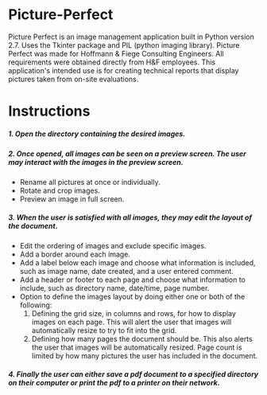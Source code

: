 # Picture-Perfect
Picture Perfect is an image management application built in Python version 2.7. Uses the Tkinter package and PIL (python imaging library). Picture Perfect was made for Hoffmann & Fiege Consulting Engineers. All requirements were obtained directly from H&F employees. This application's intended use is for creating technical reports that display pictures taken from on-site evaluations.

# Instructions
##### 1. Open the directory containing the desired images.
##### 2. Once opened, all images can be seen on a preview screen. The user may interact with the images in the preview screen.
   * Rename all pictures at once or individually.
   * Rotate and crop images.
   * Preview an image in full screen.
##### 3. When the user is satisfied with all images, they may edit the layout of the document.
   * Edit the ordering of images and exclude specific images.
   * Add a border around each image.
   * Add a label below each image and choose what information is included, such as image name, date created, and a user entered comment.
   * Add a header or footer to each page and choose what information to include, such as directory name, date/time, page number.
   * Option to define the images layout by doing either one or both of the following:
        1. Defining the grid size, in columns and rows, for how to display images on each page. This will alert the user that images will automatically resize to try to fit into the grid.
        2. Defining how many pages the document should be. This also alerts the user that images will be automatically resized. Page count is limited by how many pictures the user has included in the document.
##### 4. Finally the user can either save a pdf document to a specified directory on their computer or print the pdf to a printer on their network.

